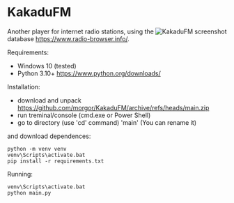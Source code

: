 # KakaduFM
<img align="right" src="https://github.com/morgor/KakaduFM/raw/main/screenshot.png" alt="KakaduFM screenshot">

Another player for internet radio stations, using the database https://www.radio-browser.info/.

Requirements:
- Windows 10 (tested)
- Python 3.10+ https://www.python.org/downloads/

Installation:
- download and unpack https://github.com/morgor/KakaduFM/archive/refs/heads/main.zip
- run treminal/console (cmd.exe or Power Shell)
- go to directory (use 'cd' command) 'main' (You can rename it)

and download dependences:

    python -m venv venv
    venv\Scripts\activate.bat
    pip install -r requirements.txt

Running:

    venv\Scripts\activate.bat
    python main.py
